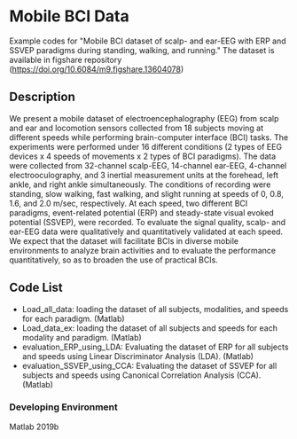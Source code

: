 # Mobile BCI Data

Example codes for "Mobile BCI dataset of scalp- and ear-EEG with ERP and SSVEP paradigms during standing, walking, and running."
The dataset is available in figshare repository (https://doi.org/10.6084/m9.figshare.13604078)

## Description
We present a mobile dataset of electroencephalography (EEG) from scalp and ear and locomotion sensors collected from 18 subjects moving at different speeds while performing brain-computer interface (BCI) tasks. The experiments were performed under 16 different conditions (2 types of EEG devices x 4 speeds of movements x 2 types of BCI paradigms). The data were collected from 32-channel scalp-EEG, 14-channel ear-EEG, 4-channel electrooculography, and 3 inertial measurement units at the forehead, left ankle, and right ankle simultaneously. The conditions of recording were standing, slow walking, fast walking, and slight running at speeds of 0, 0.8, 1.6, and 2.0 m/sec, respectively. At each speed, two different BCI paradigms, event-related potential (ERP) and steady-state visual evoked potential (SSVEP), were recorded. To evaluate the signal quality, scalp- and ear-EEG data were qualitatively and quantitatively validated at each speed. We expect that the dataset will facilitate BCIs in diverse mobile environments to analyze brain activities and to evaluate the performance quantitatively, so as to broaden the use of practical BCIs.

## Code List
- Load_all_data: loading the dataset of all subjects, modalities, and speeds for each paradigm. (Matlab)
- Load_data_ex: loading the dataset of all subjects and speeds for each modality and paradigm. (Matlab)
- evaluation_ERP_using_LDA: Evaluating the dataset of ERP for all subjects and speeds using Linear Discriminator Analysis (LDA). (Matlab)
- evaluation_SSVEP_using_CCA: Evaluating the dataset of SSVEP for all subjects and speeds using Canonical Correlation Analysis (CCA). (Matlab)

### Developing Environment
Matlab 2019b
